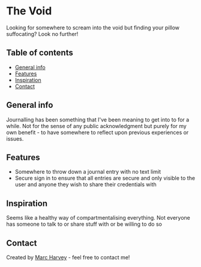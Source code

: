 # The Void
Looking for somewhere to scream into the void but finding your pillow suffocating? Look no further!

## Table of contents
* [General info](#general-info)
* [Features](#features)
* [Inspiration](#inspiration)
* [Contact](#contact)

## General info
Journalling has been something that I've been meaning to get into to for a while. Not for the sense of any public acknowledgment but purely for my own benefit - to have somewhere to reflect upon previous experiences or issues.

## Features
* Somewhere to throw down a journal entry with no text limit
* Secure sign in to ensure that all entries are secure and only visible to the user and anyone they wish to share their credentials with

## Inspiration
Seems like a healthy way of compartmentalising everything. Not everyone has someone to talk to or share stuff with or be willing to do so

## Contact
Created by [Marc Harvey](www.linkedin.com/in/marc-harvey-lru) - feel free to contact me!

